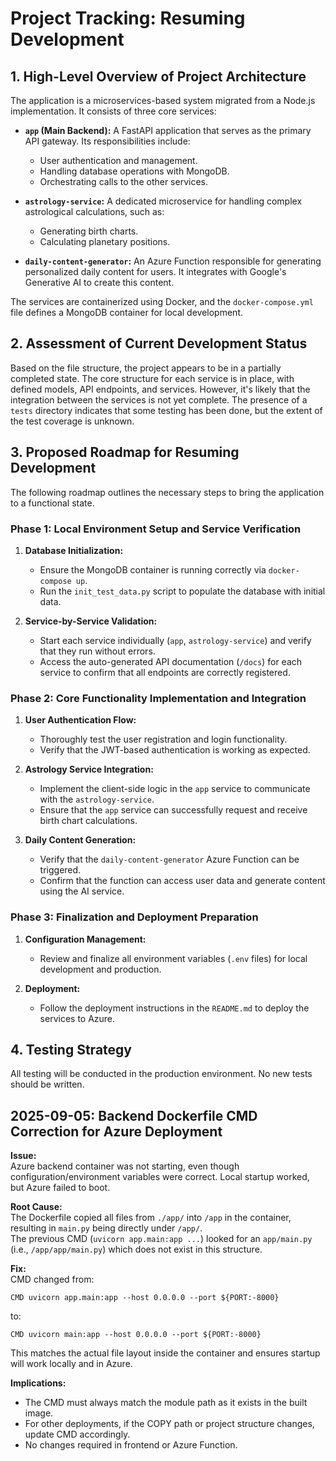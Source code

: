 # Project Tracking: Resuming Development

## 1. High-Level Overview of Project Architecture

The application is a microservices-based system migrated from a Node.js implementation. It consists of three core services:

*   **`app` (Main Backend):** A FastAPI application that serves as the primary API gateway. Its responsibilities include:
    *   User authentication and management.
    *   Handling database operations with MongoDB.
    *   Orchestrating calls to the other services.

*   **`astrology-service`:** A dedicated microservice for handling complex astrological calculations, such as:
    *   Generating birth charts.
    *   Calculating planetary positions.

*   **`daily-content-generator`:** An Azure Function responsible for generating personalized daily content for users. It integrates with Google's Generative AI to create this content.

The services are containerized using Docker, and the `docker-compose.yml` file defines a MongoDB container for local development.

## 2. Assessment of Current Development Status

Based on the file structure, the project appears to be in a partially completed state. The core structure for each service is in place, with defined models, API endpoints, and services. However, it's likely that the integration between the services is not yet complete. The presence of a `tests` directory indicates that some testing has been done, but the extent of the test coverage is unknown.

## 3. Proposed Roadmap for Resuming Development

The following roadmap outlines the necessary steps to bring the application to a functional state.

### Phase 1: Local Environment Setup and Service Verification

1.  **Database Initialization:**
    *   Ensure the MongoDB container is running correctly via `docker-compose up`.
    *   Run the `init_test_data.py` script to populate the database with initial data.

2.  **Service-by-Service Validation:**
    *   Start each service individually (`app`, `astrology-service`) and verify that they run without errors.
    *   Access the auto-generated API documentation (`/docs`) for each service to confirm that all endpoints are correctly registered.

### Phase 2: Core Functionality Implementation and Integration

1.  **User Authentication Flow:**
    *   Thoroughly test the user registration and login functionality.
    *   Verify that the JWT-based authentication is working as expected.

2.  **Astrology Service Integration:**
    *   Implement the client-side logic in the `app` service to communicate with the `astrology-service`.
    *   Ensure that the `app` service can successfully request and receive birth chart calculations.

3.  **Daily Content Generation:**
    *   Verify that the `daily-content-generator` Azure Function can be triggered.
    *   Confirm that the function can access user data and generate content using the AI service.

### Phase 3: Finalization and Deployment Preparation

1.  **Configuration Management:**
    *   Review and finalize all environment variables (`.env` files) for local development and production.

2.  **Deployment:**
    *   Follow the deployment instructions in the `README.md` to deploy the services to Azure.

## 4. Testing Strategy

All testing will be conducted in the production environment. No new tests should be written.

## 2025-09-05: Backend Dockerfile CMD Correction for Azure Deployment

**Issue:**  
Azure backend container was not starting, even though configuration/environment variables were correct. Local startup worked, but Azure failed to boot.

**Root Cause:**  
The Dockerfile copied all files from `./app/` into `/app` in the container, resulting in `main.py` being directly under `/app/`.  
The previous CMD (`uvicorn app.main:app ...`) looked for an `app/main.py` (i.e., `/app/app/main.py`) which does not exist in this structure.

**Fix:**  
CMD changed from:
```
CMD uvicorn app.main:app --host 0.0.0.0 --port ${PORT:-8000}
```
to:
```
CMD uvicorn main:app --host 0.0.0.0 --port ${PORT:-8000}
```
This matches the actual file layout inside the container and ensures startup will work locally and in Azure.

**Implications:**
- The CMD must always match the module path as it exists in the built image.
- For other deployments, if the COPY path or project structure changes, update CMD accordingly.
- No changes required in frontend or Azure Function.
